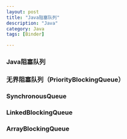 ```yaml
---
layout: post
title: "Java阻塞队列"
description: "Java"
category: Java
tags: [Binder]

---
```


### Java阻塞队列

### 无界阻塞队列（PriorityBlockingQueue）

### SynchronousQueue

### LinkedBlockingQueue

### ArrayBlockingQueue